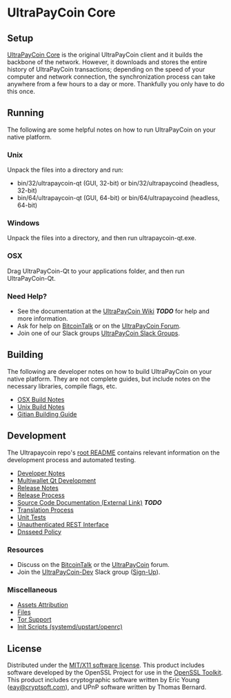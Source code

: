 UltraPayCoin Core
=====================

Setup
---------------------
[UltraPayCoin Core](http://ultrapaycoin.org/wallet) is the original UltraPayCoin client and it builds the backbone of the network. However, it downloads and stores the entire history of UltraPayCoin transactions; depending on the speed of your computer and network connection, the synchronization process can take anywhere from a few hours to a day or more. Thankfully you only have to do this once.

Running
---------------------
The following are some helpful notes on how to run UltraPayCoin on your native platform.

### Unix

Unpack the files into a directory and run:

- bin/32/ultrapaycoin-qt (GUI, 32-bit) or bin/32/ultrapaycoind (headless, 32-bit)
- bin/64/ultrapaycoin-qt (GUI, 64-bit) or bin/64/ultrapaycoind (headless, 64-bit)

### Windows

Unpack the files into a directory, and then run ultrapaycoin-qt.exe.

### OSX

Drag UltraPayCoin-Qt to your applications folder, and then run UltraPayCoin-Qt.

### Need Help?

* See the documentation at the [UltraPayCoin Wiki](https://en.bitcoin.it/wiki/Main_Page) ***TODO***
for help and more information.
* Ask for help on [BitcoinTalk](https://bitcointalk.org/index.php?topic=1262920.0) or on the [UltraPayCoin Forum](http://forum.ultrapaycoin.org/).
* Join one of our Slack groups [UltraPayCoin Slack Groups](https://ultrapaycoin.org/slack-logins/).

Building
---------------------
The following are developer notes on how to build UltraPayCoin on your native platform. They are not complete guides, but include notes on the necessary libraries, compile flags, etc.

- [OSX Build Notes](build-osx.md)
- [Unix Build Notes](build-unix.md)
- [Gitian Building Guide](gitian-building.md)

Development
---------------------
The Ultrapaycoin repo's [root README](https://github.com/UltraPayCoin-Project/UltraPayCoin/blob/master/README.md) contains relevant information on the development process and automated testing.

- [Developer Notes](developer-notes.md)
- [Multiwallet Qt Development](multiwallet-qt.md)
- [Release Notes](release-notes.md)
- [Release Process](release-process.md)
- [Source Code Documentation (External Link)](https://dev.visucore.com/bitcoin/doxygen/) ***TODO***
- [Translation Process](translation_process.md)
- [Unit Tests](unit-tests.md)
- [Unauthenticated REST Interface](REST-interface.md)
- [Dnsseed Policy](dnsseed-policy.md)

### Resources

* Discuss on the [BitcoinTalk](https://bitcointalk.org/index.php?topic=1262920.0) or the [UltraPayCoin](http://forum.ultrapaycoin.org/) forum.
* Join the [UltraPayCoin-Dev](https://ultrapaycoin-dev.slack.com/) Slack group ([Sign-Up](https://ultrapaycoin-dev.herokuapp.com/)).

### Miscellaneous
- [Assets Attribution](assets-attribution.md)
- [Files](files.md)
- [Tor Support](tor.md)
- [Init Scripts (systemd/upstart/openrc)](init.md)

License
---------------------
Distributed under the [MIT/X11 software license](http://www.opensource.org/licenses/mit-license.php).
This product includes software developed by the OpenSSL Project for use in the [OpenSSL Toolkit](https://www.openssl.org/). This product includes
cryptographic software written by Eric Young ([eay@cryptsoft.com](mailto:eay@cryptsoft.com)), and UPnP software written by Thomas Bernard.
